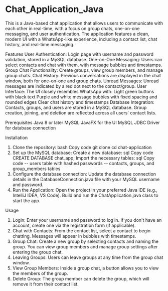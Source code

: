 # Chat_Application_Java

This is a Java-based chat application that allows users to communicate with each other in real-time, with a focus on group chats, one-on-one messaging, and user authentication. The application features a clean, modern UI with a WhatsApp-like experience, including a contact list, chat history, and real-time messaging.

Features
User Authentication: Login page with username and password validation, stored in a MySQL database.
One-on-One Messaging: Users can select contacts and chat with them, with message bubbles and timestamps.
Group Chat Functionality: Create groups, view group members, and manage group chats.
Chat History: Previous conversations are displayed in the chat window, both for one-on-one and group chats.
Unread Messages: Unread messages are indicated by a red dot next to the contact/group.
User Interface: The UI closely resembles WhatsApp with:
Light green buttons with black text
Purple and white message bubbles with fixed spacing and rounded edges
Clear chat history and timestamps
Database Integration:
Contacts, groups, and users are stored in a MySQL database.
Group creation, joining, and deletion are reflected across all users' contact lists.

Prerequisites
Java 8 or later
MySQL
JavaFX for the UI
MySQL JDBC Driver for database connection

Installation
1. Clone the repository:
bash
Copy code
git clone <repository-url>
cd chat-application
2. Set up the MySQL database:
Create a new database:
sql
Copy code
CREATE DATABASE chat_app;
Import the necessary tables:
sql
Copy code
-- users table with hashed passwords
-- contacts, groups, and group_members tables
3. Configure the database connection:
Update the database connection details in the DatabaseConnection.java file with your MySQL username and password.
4. Run the Application:
Open the project in your preferred Java IDE (e.g., IntelliJ IDEA, VS Code).
Build and run the ChatApplication.java class to start the app.

Usage
1. Login:
Enter your username and password to log in. If you don't have an account, create one via the registration form (if applicable).
2. Chat with Contacts:
From the contact list, select a contact to begin chatting. Messages will appear in bubbles with timestamps.
3. Group Chat:
Create a new group by selecting contacts and naming the group. You can view group members and manage group settings after entering the group chat.
4. Leaving Groups:
Users can leave groups at any time from the group chat window.
5. View Group Members:
Inside a group chat, a button allows you to view the members of the group.
6. Delete Group:
The group member can delete the group, which will remove it from their contact list.
